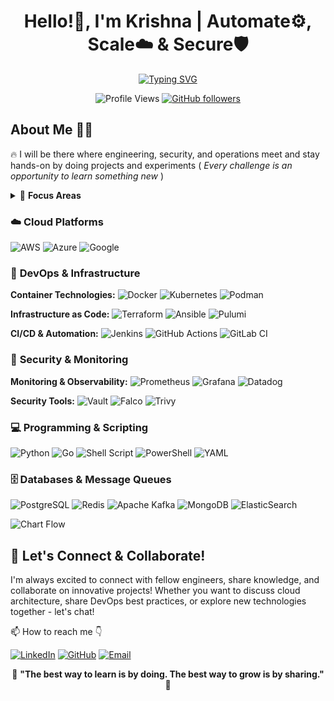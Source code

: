 <div align="center">
  
# Hello!👋, I'm Krishna | Automate⚙️, Scale☁️ & Secure🛡️

[![Typing SVG](https://readme-typing-svg.herokuapp.com?font=Fira+Code&size=23&duration=3000&pause=1000&color=36BCF7FF&center=true&width=600&lines=DevOps+Engineer+%7C+Cloud+Architect;DevSecOps+Specialist+%7C+SRE;Platform+Engineer+%7C+Infrastructure+Expert;Building+Scalable+Cloud+Solutions;🚀+Always+Learning+%7C+Always+Growing+🚀)](https://git.io/typing-svg)

![Profile Views](https://komarev.com/ghpvc/?username=Krishna4K2&label=Profile%20views&color=0e75b6&style=flat)
[![GitHub followers](https://img.shields.io/github/followers/Krishna4K2?label=Followers&style=social)](https://github.com/Krishna4K2?tab=followers)

</div>

## About Me 👨‍💻

🔥 I will be there where engineering, security, and operations meet and stay hands-on by doing projects and experiments ( *Every challenge is an opportunity to learn something new* )

<details>
<summary>🎯 <b>Focus Areas</b></summary>

- **DevOps & CI/CD**: Streamlining development workflows and deployment pipelines
- **DevSecOps**: Integrating security practices into every stage of the development lifecycle  
- **Cloud Architecture**: Designing and implementing robust multi-cloud solutions
- **Site Reliability Engineering**: Ensuring high availability and performance at scale
- **Platform Engineering**: Building developer-centric platforms and tooling

</details>

### ☁️ **Cloud Platforms**

![AWS](https://img.shields.io/badge/AWS-%23FF9900.svg?style=for-the-badge&logo=amazon-aws&logoColor=white)
![Azure](https://img.shields.io/badge/azure-%230072C6.svg?style=for-the-badge&logo=microsoftazure&logoColor=white)
![Google](https://img.shields.io/badge/GoogleCloud-%234285F4.svg?style=for-the-badge&logo=google-cloud&logoColor=white)

### 🔧 **DevOps & Infrastructure**

**Container Technologies:**
![Docker](https://img.shields.io/badge/docker-%230db7ed.svg?style=for-the-badge&logo=docker&logoColor=white)
![Kubernetes](https://img.shields.io/badge/kubernetes-%23326ce5.svg?style=for-the-badge&logo=kubernetes&logoColor=white)
![Podman](https://img.shields.io/badge/podman-892CA0.svg?style=for-the-badge&logo=podman&logoColor=white)

**Infrastructure as Code:**
![Terraform](https://img.shields.io/badge/terraform-%235835CC.svg?style=for-the-badge&logo=terraform&logoColor=white)
![Ansible](https://img.shields.io/badge/ansible-%231A1918.svg?style=for-the-badge&logo=ansible&logoColor=white)
![Pulumi](https://img.shields.io/badge/pulumi-8A3391.svg?style=for-the-badge&logo=pulumi&logoColor=white)

**CI/CD & Automation:**
![Jenkins](https://img.shields.io/badge/jenkins-%232C5263.svg?style=for-the-badge&logo=jenkins&logoColor=white)
![GitHub Actions](https://img.shields.io/badge/github%20actions-%232671E5.svg?style=for-the-badge&logo=githubactions&logoColor=white)
![GitLab CI](https://img.shields.io/badge/gitlab%20ci-%23181717.svg?style=for-the-badge&logo=gitlab&logoColor=white)

### 🔐 **Security & Monitoring**

**Monitoring & Observability:**
![Prometheus](https://img.shields.io/badge/Prometheus-E6522C?style=for-the-badge&logo=Prometheus&logoColor=white)
![Grafana](https://img.shields.io/badge/grafana-%23F46800.svg?style=for-the-badge&logo=grafana&logoColor=white)
![Datadog](https://img.shields.io/badge/datadog-%23632CA6.svg?style=for-the-badge&logo=datadog&logoColor=white)

**Security Tools:**
![Vault](https://img.shields.io/badge/vault-%23000000.svg?style=for-the-badge&logo=vault&logoColor=white)
![Falco](https://img.shields.io/badge/falco-%23005066.svg?style=for-the-badge&logo=falco&logoColor=white)
![Trivy](https://img.shields.io/badge/trivy-00979D.svg?style=for-the-badge&logo=trivy&logoColor=white)


### 💻 **Programming & Scripting**

![Python](https://img.shields.io/badge/python-3670A0?style=for-the-badge&logo=python&logoColor=ffdd54)
![Go](https://img.shields.io/badge/go-%2300ADD8.svg?style=for-the-badge&logo=go&logoColor=white)
![Shell Script](https://img.shields.io/badge/shell_script-%23121011.svg?style=for-the-badge&logo=gnu-bash&logoColor=white)
![PowerShell](https://img.shields.io/badge/PowerShell-%235391FE.svg?style=for-the-badge&logo=powershell&logoColor=white)
![YAML](https://img.shields.io/badge/yaml-%23ffffff.svg?style=for-the-badge&logo=yaml&logoColor=151515)

### 🗄️ **Databases & Message Queues**

![PostgreSQL](https://img.shields.io/badge/postgres-%23316192.svg?style=for-the-badge&logo=postgresql&logoColor=white)
![Redis](https://img.shields.io/badge/redis-%23DD0031.svg?style=for-the-badge&logo=redis&logoColor=white)
![Apache Kafka](https://img.shields.io/badge/Apache%20Kafka-000?style=for-the-badge&logo=apachekafka)
![MongoDB](https://img.shields.io/badge/MongoDB-%234ea94b.svg?style=for-the-badge&logo=mongodb&logoColor=white)
![ElasticSearch](https://img.shields.io/badge/-ElasticSearch-005571?style=for-the-badge&logo=elasticsearch)

![Chart Flow](./docs/flowchart2.svg)

## 🤝 Let's Connect & Collaborate!

I'm always excited to connect with fellow engineers, share knowledge, and collaborate on innovative projects! Whether you want to discuss cloud architecture, share DevOps best practices, or explore new technologies together - let's chat!

📫 How to reach me 👇

[![LinkedIn](https://img.shields.io/badge/LinkedIn-%230077B5.svg?style=for-the-badge&logo=linkedin&logoColor=white)](https://www.linkedin.com/in/sai-krishna4k2/)
[![GitHub](https://img.shields.io/badge/github-%23121011.svg?style=for-the-badge&logo=github&logoColor=white)](https://github.com/Krishna4K2)
[![Email](https://img.shields.io/badge/Email-D14836?style=for-the-badge&logo=gmail&logoColor=white)](mailto:krishna.ch.tech@gmail.com)

<div align="center">

🌟 **"The best way to learn is by doing. The best way to grow is by sharing."** 🌟

</div>
